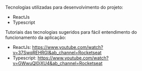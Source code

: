 Tecnologias utilizadas para desenvolvimento do projeto:
- ReactJs
- Typescript

Tutoriais das tecnologias sugeridos para fácil entendimento do funcionamento da aplicação:
- ReactJs: https://www.youtube.com/watch?v=37SwqREHRGI&ab_channel=Rocketseat
- Typescript: https://www.youtube.com/watch?v=GWwuQl0jXU4&ab_channel=Rocketseat
